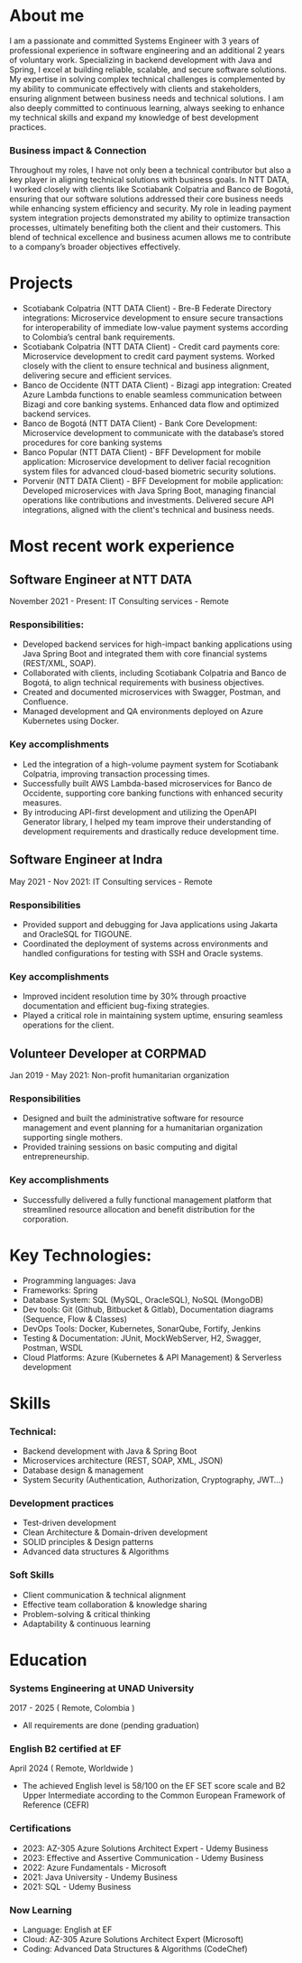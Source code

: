 # About me
I am a passionate and committed Systems Engineer with 3 years of professional experience in software engineering and an additional 2 years of voluntary work. Specializing in backend development with Java and Spring, I excel at building reliable, scalable, and secure software solutions. My expertise in solving complex technical challenges is complemented by my ability to communicate effectively with clients and stakeholders, ensuring alignment between business needs and technical solutions. I am also deeply committed to continuous learning, always seeking to enhance my technical skills and expand my knowledge of best development practices.

### Business impact & Connection
Throughout my roles, I have not only been a technical contributor but also a key player in aligning technical solutions with business goals. In NTT DATA, I worked closely with clients like Scotiabank Colpatria and Banco de Bogotá, ensuring that our software solutions addressed their core business needs while enhancing system efficiency and security. My role in leading payment system integration projects demonstrated my ability to optimize transaction processes, ultimately benefiting both the client and their customers. This blend of technical excellence and business acumen allows me to contribute to a company’s broader objectives effectively.

# Projects
- Scotiabank Colpatria (NTT DATA Client) - Bre-B Federate Directory integrations: Microservice development to ensure secure transactions for interoperability of immediate low-value payment systems according to Colombia’s central bank requirements.
- Scotiabank Colpatria (NTT DATA Client) - Credit card payments core: Microservice development to credit card payment systems. Worked closely with the client to ensure technical and business alignment, delivering secure and efficient services.
- Banco de Occidente (NTT DATA Client) - Bizagi app integration: Created Azure Lambda functions to enable seamless communication between Bizagi and core banking systems. Enhanced data flow and optimized backend services.
- Banco de Bogotá (NTT DATA Client) - Bank Core Development: Microservice development to communicate with the database’s stored procedures for core banking systems
- Banco Popular (NTT DATA Client) - BFF Development for mobile application: Microservice development to deliver facial recognition system files for advanced cloud-based biometric security solutions.
- Porvenir (NTT DATA Client) - BFF Development for mobile application: Developed microservices with Java Spring Boot, managing financial operations like contributions and investments. Delivered secure API integrations, aligned with the client's technical and business needs.

# Most recent work experience
## Software Engineer at NTT DATA
November 2021 - Present: IT Consulting services - Remote

### Responsibilities:
- Developed backend services for high-impact banking applications using Java Spring Boot and integrated them with core financial systems (REST/XML, SOAP).
- Collaborated with clients, including Scotiabank Colpatria and Banco de Bogotá, to align technical requirements with business objectives.
- Created and documented microservices with Swagger, Postman, and Confluence.
- Managed development and QA environments deployed on Azure Kubernetes using Docker.

### Key accomplishments
- Led the integration of a high-volume payment system for Scotiabank Colpatria, improving transaction processing times.
- Successfully built AWS Lambda-based microservices for Banco de Occidente, supporting core banking functions with enhanced security measures.
- By introducing API-first development and utilizing the OpenAPI Generator library, I helped my team improve their understanding of development requirements and drastically reduce development time.

## Software Engineer at Indra
May 2021 - Nov 2021:  IT Consulting services - Remote

### Responsibilities
- Provided support and debugging for Java applications using Jakarta and OracleSQL for TIGOUNE.
- Coordinated the deployment of systems across environments and handled configurations for testing with SSH and Oracle systems.

### Key accomplishments
- Improved incident resolution time by 30% through proactive documentation and efficient bug-fixing strategies.
- Played a critical role in maintaining system uptime, ensuring seamless operations for the client.

## Volunteer Developer at CORPMAD
Jan 2019 - May 2021: Non-profit humanitarian organization

### Responsibilities
- Designed and built the administrative software for resource management and event planning for a humanitarian organization supporting single mothers.
- Provided training sessions on basic computing and digital entrepreneurship.

### Key accomplishments
- Successfully delivered a fully functional management platform that streamlined resource allocation and benefit distribution for the corporation.

# Key Technologies:
- Programming languages: Java
- Frameworks: Spring
- Database System: SQL (MySQL, OracleSQL), NoSQL (MongoDB)
- Dev tools: Git (Github, Bitbucket & Gitlab), Documentation diagrams (Sequence, Flow & Classes)
- DevOps Tools: Docker, Kubernetes, SonarQube, Fortify, Jenkins
- Testing & Documentation: JUnit, MockWebServer, H2, Swagger, Postman, WSDL
- Cloud Platforms: Azure (Kubernetes & API Management) & Serverless development

# Skills
### Technical:
- Backend development with Java & Spring Boot
- Microservices architecture (REST, SOAP, XML, JSON)
- Database design & management
- System Security (Authentication, Authorization, Cryptography, JWT…)

### Development practices
- Test-driven development
- Clean Architecture & Domain-driven development
- SOLID principles & Design patterns
- Advanced data structures & Algorithms

### Soft Skills
- Client communication & technical alignment
- Effective team collaboration & knowledge sharing
- Problem-solving & critical thinking
- Adaptability & continuous learning

# Education
### Systems Engineering at UNAD University
2017 - 2025 ( Remote, Colombia )
- All requirements are done (pending graduation)

### English B2 certified at EF
April 2024 ( Remote, Worldwide )
- The achieved English level is 58/100 on the EF SET score scale and B2 Upper Intermediate according to the Common European Framework of Reference (CEFR)

### Certifications
- 2023: AZ-305 Azure Solutions Architect Expert - Udemy Business
- 2023: Effective and Assertive Communication - Udemy Business
- 2022: Azure Fundamentals - Microsoft
- 2021: Java University - Undemy Business
- 2021: SQL - Udemy Business

### Now Learning
- Language: English at EF
- Cloud: AZ-305 Azure Solutions Architect Expert (Microsoft)
- Coding: Advanced Data Structures & Algorithms (CodeChef)
